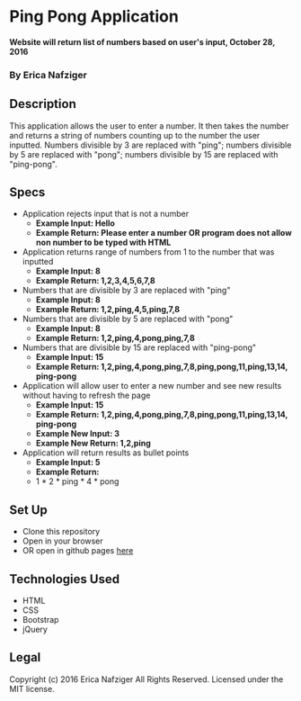 # Ping Pong Application

#### Website will return list of numbers based on user's input, October 28, 2016

### By Erica Nafziger

## Description
This application allows the user to enter a number. It then takes the number and returns a string of numbers counting up to the number the user inputted. Numbers divisible by 3 are replaced with "ping"; numbers divisible by 5 are replaced with "pong"; numbers divisible by 15 are replaced with "ping-pong".

## Specs
* Application rejects input that is not a number
  * **Example Input: Hello**
  * **Example Return: Please enter a number OR program does not allow non  number to be typed with HTML**
* Application returns range of numbers from 1 to the number that was inputted
  * **Example Input: 8**
  * **Example Return: 1,2,3,4,5,6,7,8**
* Numbers that are divisible by 3 are replaced with "ping"
  * **Example Input: 8**
  * **Example Return: 1,2,ping,4,5,ping,7,8**
* Numbers that are divisible by 5 are replaced with "pong"
  * **Example Input: 8**
  * **Example Return: 1,2,ping,4,pong,ping,7,8**
* Numbers that are divisible by 15 are replaced with "ping-pong"
  * **Example Input: 15**
  * **Example Return: 1,2,ping,4,pong,ping,7,8,ping,pong,11,ping,13,14, ping-pong**
* Application will allow user to enter a new number and see new results without having to refresh the page
  * **Example Input: 15**
  * **Example Return: 1,2,ping,4,pong,ping,7,8,ping,pong,11,ping,13,14, ping-pong**
  * **Example New Input: 3**
  * **Example New Return: 1,2,ping**
* Application will return results as bullet points
  * **Example Input: 5**
  * **Example Return:**
  * 1 * 2 * ping * 4 * pong

## Set Up
  * Clone this repository
  * Open in your browser
  * OR open in github pages [here](https://ericanafziger.github.io/ping-pong/)

## Technologies Used
  * HTML
  * CSS
  * Bootstrap
  * jQuery
## Legal
  Copyright (c) 2016 Erica Nafziger All Rights Reserved.
  <enter> Licensed under the MIT license.
